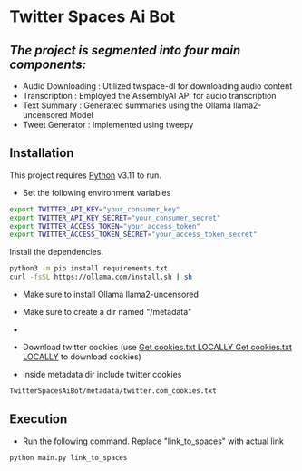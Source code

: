 # Twitter Spaces Ai Bot
## _The project is segmented into four main components:_



- Audio Downloading      :   Utilized twspace-dl for downloading audio content
- Transcription          :   Employed the AssemblyAI API for audio transcription
- Text Summary           :   Generated summaries using the Ollama llama2-uncensored Model
- Tweet Generator        :   Implemented using tweepy


## Installation

This project requires [Python](https://www.python.org/downloads/release/python-3110/) v3.11 to run.

- Set the following environment variables 

```sh
export TWITTER_API_KEY="your_consumer_key"
export TWITTER_API_KEY_SECRET="your_consumer_secret"
export TWITTER_ACCESS_TOKEN="your_access_token"
export TWITTER_ACCESS_TOKEN_SECRET="your_access_token_secret"
```

Install the dependencies.

```sh
python3 -m pip install requirements.txt
curl -fsSL https://ollama.com/install.sh | sh
```
- Make sure to install Ollama llama2-uncensored
  
- Make sure to create a dir named "/metadata"
- 
- Download twitter cookies (use [Get cookies.txt LOCALLY
Get cookies.txt LOCALLY](https://chromewebstore.google.com/detail/get-cookiestxt-locally/cclelndahbckbenkjhflpdbgdldlbecc?hl=en) to download cookies)

- Inside metadata dir include twitter cookies

```sh
TwitterSpacesAiBot/metadata/twitter.com_cookies.txt
```

## Execution

- Run the following command. Replace "link_to_spaces" with actual link
```sh
python main.py link_to_spaces
```




